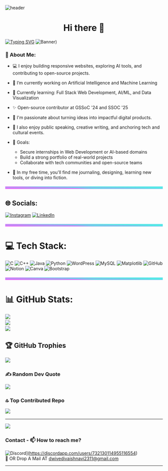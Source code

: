 ![header](https://capsule-render.vercel.app/api?type=waving&color=gradient&customColorList=10) 
<h1 align="center"> Hi there 👋</h1> 
<a href="https://git.io/typing-svg"><img src="https://readme-typing-svg.demolab.com?font=Fira+Code&weight=900&size=30&pause=1000&color=FFFFFF&width=435&lines=I+am+Vaishnavi+Dwivedi" alt="Typing SVG" /></a> 
<img src ="https://i.pinimg.com/736x/30/ff/a5/30ffa50b9515128345d999d3fbd73961.jpg" alt= "Banner" width= "400"/>)


### 💫 About Me: 
- 💻 I enjoy building responsive websites, exploring AI tools, and contributing to open-source projects.
- 🔭 I’m currently working on Artificial Intelligence and Machine Learning 
- 🌱 Currently learning:
      Full Stack Web Development, AI/ML, and Data Visualization 
- ✨ Open-source contributor at GSSoC '24 and SSOC '25
- 🧠 I'm passionate about turning ideas into impactful digital products.
- 🎤 I also enjoy public speaking, creative writing, and anchoring tech and cultural events.
- 🎯 Goals:

  - Secure internships in Web Development or AI-based domains
  - Build a strong portfolio of real-world projects
  - Collaborate with tech communities and open-source teams
- 🎨 In my free time, you'll find me journaling, designing, learning new tools, or diving into fiction.
  
![alt text](https://github.com/ChaosXYZ/ChaosXYZ/blob/main/divider.png?raw=true)


## 🌐 Socials:
[![Instagram](https://img.shields.io/badge/Instagram-%23E4405F.svg?logo=Instagram&logoColor=white)](https://instagram.com/vaishnavidwivedi_) 
[![LinkedIn](https://img.shields.io/badge/LinkedIn-%230077B5.svg?logo=linkedin&logoColor=white)](https://linkedin.com/in/www.linkedin.com/in/vaishnavi-dwivedi-34068a229) 

![alt text](https://github.com/ChaosXYZ/ChaosXYZ/blob/main/divider.png?raw=true)



# 💻 Tech Stack:
![C](https://img.shields.io/badge/c-%2300599C.svg?style=for-the-badge&logo=c&logoColor=white) 
![C++](https://img.shields.io/badge/c++-%2300599C.svg?style=for-the-badge&logo=c%2B%2B&logoColor=white) 
![Java](https://img.shields.io/badge/java-%23ED8B00.svg?style=for-the-badge&logo=openjdk&logoColor=white) 
![Python](https://img.shields.io/badge/python-3670A0?style=for-the-badge&logo=python&logoColor=ffdd54) 
![WordPress](https://img.shields.io/badge/WordPress-%23117AC9.svg?style=for-the-badge&logo=WordPress&logoColor=white) 
![MySQL](https://img.shields.io/badge/mysql-4479A1.svg?style=for-the-badge&logo=mysql&logoColor=white) 
![Matplotlib](https://img.shields.io/badge/Matplotlib-%23ffffff.svg?style=for-the-badge&logo=Matplotlib&logoColor=black) 
![GitHub](https://img.shields.io/badge/github-%23121011.svg?style=for-the-badge&logo=github&logoColor=white) 
![Notion](https://img.shields.io/badge/Notion-%23000000.svg?style=for-the-badge&logo=notion&logoColor=white) 
![Canva](https://img.shields.io/badge/Canva-%2300C4CC.svg?style=for-the-badge&logo=Canva&logoColor=white) 
![Bootstrap](https://img.shields.io/badge/bootstrap-%23563D7C.svg?style=for-the-badge&logo=bootstrap&logoColor=white)

![alt text](https://github.com/ChaosXYZ/ChaosXYZ/blob/main/divider.png?raw=true)

# 📊 GitHub Stats:
![](https://github-readme-stats.vercel.app/api?username=Vaishnavi231104&theme=radical&hide_border=false&include_all_commits=false&count_private=false)<br/>
![](https://github-readme-streak-stats.herokuapp.com/?user=Vaishnavi231104&theme=radical&hide_border=false)<br/>
![](https://github-readme-stats.vercel.app/api/top-langs/?username=Vaishnavi231104&theme=radical&hide_border=false&include_all_commits=false&count_private=false&layout=compact)


## 🏆 GitHub Trophies
![](https://github-profile-trophy.vercel.app/?username=Vaishnavi231104&theme=radical&no-frame=false&no-bg=false&margin-w=4)

### ✍️ Random Dev Quote
![](https://quotes-github-readme.vercel.app/api?type=horizontal&theme=radical)

### 🔝 Top Contributed Repo
![](https://github-contributor-stats.vercel.app/api?username=Vaishnavi231104&limit=5&theme=dark&combine_all_yearly_contributions=true)

---
[![](https://visitcount.itsvg.in/api?id=Vaishnavi231104&icon=0&color=0)](https://visitcount.itsvg.in) 

### Contact - 📫 How to reach me?

![Discord](https://img.shields.io/badge/Discord-%237289DA.svg?logo=discord&logoColor=white)](https://discordapp.com/users/732130114955116554) <br> 💌 OR Drop A Mail AT dwivedivaishnavi2311@gmail.com

---


<!-- Proudly created with GPRM ( https://gprm.itsvg.in ) -->
